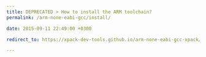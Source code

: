 ```yaml
---
title: DEPRECATED > How to install the ARM toolchain?
permalink: /arm-none-eabi-gcc/install/

date: 2015-09-11 22:49:00 +0300

redirect_to: https://xpack-dev-tools.github.io/arm-none-eabi-gcc-xpack/install/

---
```

